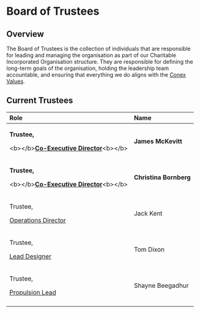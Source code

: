 # Board of Trustees

## Overview

The Board of Trustees is the collection of individuals that are responsible for leading and managing the organisation as part of our Charitable Incorporated Organisation structure. They are responsible for defining the long-term goals of the organisation, holding the leadership team accountable, and ensuring that everything we do aligns with the [Conex Values](../../mission-and-values.md).

## Current Trustees

<table>
  <thead>
    <tr>
      <th style="text-align:left">Role</th>
      <th style="text-align:left">Name</th>
    </tr>
  </thead>
  <tbody>
    <tr>
      <td style="text-align:left">
        <p><b>Trustee,</b>
        </p>
        <p>&lt;b&gt;&lt;/b&gt;<a href="co-executive-director.md"><b>Co-Executive Director</b></a>&lt;b&gt;&lt;/b&gt;</p>
      </td>
      <td style="text-align:left"><b>James McKevitt</b>
      </td>
    </tr>
    <tr>
      <td style="text-align:left">
        <p><b>Trustee,</b>
        </p>
        <p>&lt;b&gt;&lt;/b&gt;<a href="co-executive-director.md"><b>Co-Executive Director</b></a>&lt;b&gt;&lt;/b&gt;</p>
      </td>
      <td style="text-align:left"><b>Christina Bornberg</b>
      </td>
    </tr>
    <tr>
      <td style="text-align:left">
        <p>Trustee,</p>
        <p><a href="../operations-team/operations-director.md">Operations Director</a>
        </p>
      </td>
      <td style="text-align:left">Jack Kent</td>
    </tr>
    <tr>
      <td style="text-align:left">
        <p>Trustee,</p>
        <p><a href="../business-and-marketing-team/lead-designer.md">Lead Designer</a>
        </p>
      </td>
      <td style="text-align:left">Tom Dixon</td>
    </tr>
    <tr>
      <td style="text-align:left">
        <p>Trustee,</p>
        <p><a href="../../research-teams/propulsion-team/propulsion-lead.md">Propulsion Lead</a>
        </p>
      </td>
      <td style="text-align:left">Shayne Beegadhur</td>
    </tr>
    <tr>
      <td style="text-align:left"></td>
      <td style="text-align:left"></td>
    </tr>
  </tbody>
</table>




